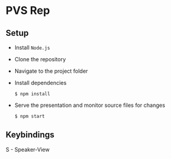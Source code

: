 # PVS Rep

## Setup

- Install `Node.js`
- Clone the repository
- Navigate to the project folder 
- Install dependencies

    ```
    $ npm install
    ```
- Serve the presentation and monitor source files for changes

    ```
    $ npm start
    ```

## Keybindings

S - Speaker-View

